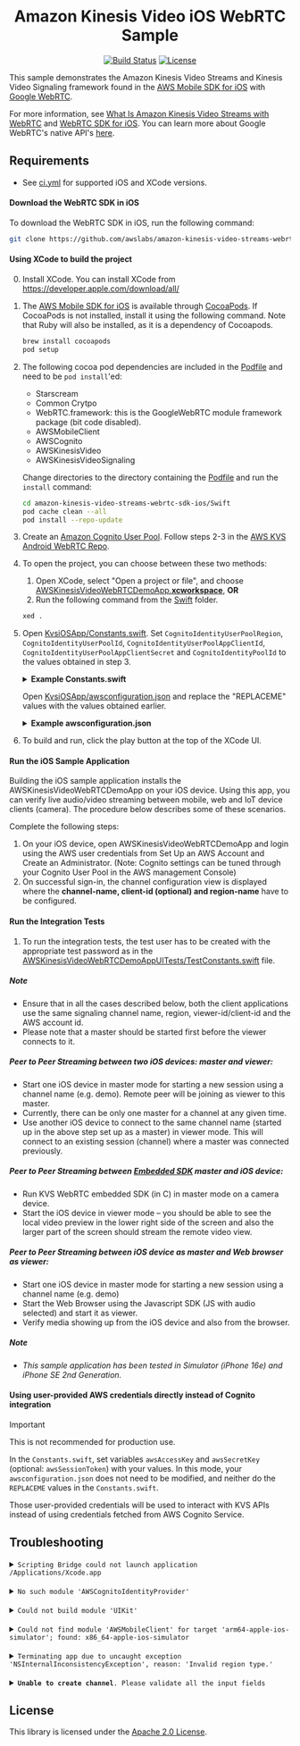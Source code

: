 <div align="center">

<h1>Amazon Kinesis Video iOS WebRTC Sample</h1>

[![Build Status](https://img.shields.io/github/actions/workflow/status/awslabs/amazon-kinesis-video-streams-webrtc-sdk-ios/ci.yml)](https://img.shields.io/github/actions/workflow/status/awslabs/amazon-kinesis-video-streams-webrtc-sdk-ios/ci.yml)
[![License](https://img.shields.io/badge/License-Apache_2.0-blue.svg)](https://opensource.org/licenses/Apache-2.0)

[//]: # (Todo: re-enable this once code cov is setup)
[//]: # (&#40;[![Coverage Status]&#40;https://codecov.io/gh/awslabs/amazon-kinesis-video-streams-webrtc-sdk-ios/branch/master/graph/badge.svg&#41;]&#40;https://codecov.io/gh/awslabs/amazon-kinesis-video-streams-webrtc-sdk-ios&#41;&#41;)

</div>

This sample demonstrates the Amazon Kinesis Video Streams and Kinesis Video Signaling framework found in the [AWS Mobile SDK for iOS](https://github.com/aws-amplify/aws-sdk-ios) with [Google WebRTC](https://webrtc.github.io/webrtc-org/native-code/ios/).

For more information, see [What Is Amazon Kinesis Video Streams with WebRTC](https://docs.aws.amazon.com/kinesisvideostreams-webrtc-dg/latest/devguide/what-is-kvswebrtc.html) and [WebRTC SDK for iOS](https://docs.aws.amazon.com/kinesisvideostreams-webrtc-dg/latest/devguide/kvswebrtc-sdk-ios.html). You can learn more about Google WebRTC's native API's [here](https://webrtc.github.io/webrtc-org/native-code/native-apis/).

## Requirements

* See [ci.yml](.github/workflows/ci.yml) for supported iOS and XCode versions.

#### Download the WebRTC SDK in iOS
To download the WebRTC SDK in iOS, run the following command:

```bash
git clone https://github.com/awslabs/amazon-kinesis-video-streams-webrtc-sdk-ios.git
```

#### Using XCode to build the project

0. Install XCode. You can install XCode from https://developer.apple.com/download/all/

1. The [AWS Mobile SDK for iOS](https://github.com/aws-amplify/aws-sdk-ios) is available through [CocoaPods](http://cocoapods.org). If CocoaPods is not installed, install it using the following command. Note that Ruby will also be installed, as it is a dependency of Cocoapods.
   ```bash
   brew install cocoapods
   pod setup
   ```

2. The following cocoa pod dependencies are included in the [Podfile](Swift/Podfile) and need to be `pod install`'ed:

   * Starscream
   * Common Crytpo
   * WebRTC.framework: this is the GoogleWebRTC module framework package (bit code disabled).
   * AWSMobileClient
   * AWSCognito
   * AWSKinesisVideo
   * AWSKinesisVideoSignaling

   Change directories to the directory containing the [Podfile](Swift/Podfile) and run the `install` command:
   ```bash
   cd amazon-kinesis-video-streams-webrtc-sdk-ios/Swift
   pod cache clean --all
   pod install --repo-update
   ```

3. Create an [Amazon Cognito User Pool](https://docs.aws.amazon.com/cognito/latest/developerguide/what-is-amazon-cognito.html). Follow steps 2-3 in the [AWS KVS Android WebRTC Repo](https://github.com/awslabs/amazon-kinesis-video-streams-webrtc-sdk-android).

4. To open the project, you can choose between these two methods:

   1. Open XCode, select "Open a project or file", and choose [AWSKinesisVideoWebRTCDemoApp.**xcworkspace**](Swift/AWSKinesisVideoWebRTCDemoApp.xcworkspace), **OR**
   2. Run the following command from the [Swift](Swift) folder.
    ```bash
    xed .
    ```

5. Open [KvsiOSApp/Constants.swift](Swift/KVSiOSApp/Constants.swift). Set `CognitoIdentityUserPoolRegion`, `CognitoIdentityUserPoolId`, `CognitoIdentityUserPoolAppClientId`, `CognitoIdentityUserPoolAppClientSecret` and `CognitoIdentityPoolId` to the values obtained in step 3.

   <details>
       <summary><strong>Example Constants.swift</strong></summary>

      ```swift
      let cognitoIdentityUserPoolRegion = AWSRegionType.USWest2
      let cognitoIdentityUserPoolId = "us-west-2_qRsTuVwXy"
      let cognitoIdentityUserPoolAppClientId = "0123456789abcdefghijklmnop"
      let cognitoIdentityUserPoolAppClientSecret = "abcdefghijklmnopqrstuvwxyz0123456789abcdefghijklmno"
      let cognitoIdentityPoolId = "us-west-2:01234567-89ab-cdef-0123-456789abcdef"
      ```

   </details>

   Open [KvsiOSApp/awsconfiguration.json](Swift/KVSiOSApp/awsconfiguration.json) and replace the "REPLACEME" values with the values obtained earlier.

   <details>
       <summary><strong>Example awsconfiguration.json</strong></summary>

   ```json
   {
     "Version": "1.0",
     "CredentialsProvider": {
       "CognitoIdentity": {
         "Default": {
           "PoolId": "us-west-2:01234567-89ab-cdef-0123-456789abcdef",
           "Region": "us-west-2"
         }
       }
     },
     "IdentityManager": {
       "Default": {}
     },
     "CognitoUserPool": {
       "Default": {
         "AppClientSecret": "abcdefghijklmnopqrstuvwxyz0123456789abcdefghijklmno",
         "AppClientId": "0123456789abcdefghijklmnop",
         "PoolId": "us-west-2_qRsTuVwXy",
         "Region": "us-west-2"
       }
     }
   }
   ```

   </details>

6. To build and run, click the play button at the top of the XCode UI.

#### Run the iOS Sample Application
Building the iOS sample application installs the AWSKinesisVideoWebRTCDemoApp on your iOS device. Using this app, you can verify live audio/video streaming between mobile, web and IoT device clients (camera). The procedure below describes some of these scenarios.

Complete the following steps:

1.    On your iOS device, open AWSKinesisVideoWebRTCDemoApp and login using the AWS user credentials from Set Up an AWS Account and Create an Administrator. (Note: Cognito settings can be tuned through your Cognito User Pool in the AWS management Console)
2.    On successful sign-in, the channel configuration view is displayed where the **channel-name, client-id (optional) and region-name** have to be configured.

#### Run the Integration Tests
1.   To run the integration tests, the test user has to be created with the appropriate test password as in the [AWSKinesisVideoWebRTCDemoAppUITests/TestConstants.swift](Swift/AWSKinesisVideoWebRTCDemoAppUITests/TestConstants.swift) file.


##### Note
*    Ensure that in all the cases described below, both the client applications use the same signaling channel name, region, viewer-id/client-id and the AWS account id.
*    Please note that a master should be started first before the viewer connects to it.

#####    Peer to Peer Streaming between two iOS devices: master and viewer:
*    Start one iOS device in master mode for starting a new session using a channel name (e.g. demo). Remote peer will be joining as viewer to this master.
*    Currently, there can be only one master for a channel at any given time.
*    Use another iOS device to connect to the same channel name (started up in the above step set up as a master) in viewer mode. This will connect to an existing session (channel) where a master was connected previously.

#####    Peer to Peer Streaming between [Embedded SDK](https://github.com/awslabs/amazon-kinesis-video-streams-webrtc-sdk-c) master and iOS device:
*    Run KVS WebRTC embedded SDK (in C) in master mode on a camera device.
*    Start the iOS device in viewer mode – you should be able to see the local video preview in the lower right side of the screen and also the larger part of the screen should stream the remote video view.

#####    Peer to Peer Streaming between iOS device as master and Web browser as viewer:
*    Start one iOS device in master mode for starting a new session using a channel name (e.g. demo)
*    Start the Web Browser using the Javascript SDK (JS with audio selected) and start it as viewer.
*    Verify media showing up from the iOS device and also from the browser.

##### Note

* _This sample application has been tested in Simulator (iPhone 16e) and iPhone SE 2nd Generation._


#### Using user-provided AWS credentials directly instead of Cognito integration

> [!IMPORTANT]
> This is not recommended for production use.

In the `Constants.swift`, set variables `awsAccessKey` and `awsSecretKey` (optional: `awsSessionToken`) with your values.
In this mode, your `awsconfiguration.json` does not need to be modified, and neither do the `REPLACEME` values
in the `Constants.swift`.

Those user-provided credentials will be used to interact with KVS APIs instead of using credentials fetched from AWS Cognito Service.

## Troubleshooting

<details>
  <summary><code>Scripting Bridge could not launch application /Applications/Xcode.app</code></summary>

Check that `XCode.app` is in your `Applications` folder.

</details>

<br>

<details>
  <summary><code>No such module 'AWSCognitoIdentityProvider'</code></summary>

Open the project by selecting the `.xcworkspace` file or using the `xed .` command, not the `.xcodeproj` file.

</details>

<br>

<details>
  <summary><code>Could not build module 'UIKit'</code></summary>

Try reinstalling XCode, restarting your MAC, and reinstalling the Pods. Run the following commands from the same directory containing the [Podfile](Swift).

   ```
   rm -rf ~/Library/Caches/CocoaPods
   rm -rf Pods
   rm -rf ~/Library/Developer/Xcode/DerivedData
   pod deintegrate
   rm -f Podfile.lock
   pod setup
   pod install --repo-update
   ```

Then, run a clean build in XCode by going to `Product > Clean Build Folder` (or using ⌘+⇧+K) before clicking the play button.

</details>

<br>

<details>
  <summary><code>Could not find module 'AWSMobileClient' for target 'arm64-apple-ios-simulator'; found: x86_64-apple-ios-simulator</code></summary>

Open Build settings.
* In XCode, switch to the file viewer, scroll down and double-click on the Pods with the XCode symbol next to it. At the top, switch the tab to `Build settings`, and check that `All` and `Combined` are selected.

In the `Architectures > Architectures` setting, add `x86_64`.

Alternatively, you can try enabling Rosetta: `Finder > Applications > XCode > Get Info > ✓ Enable Rosetta`

</details>

<br>

<details>
  <summary><code>Terminating app due to uncaught exception 'NSInternalInconsistencyException', reason: 'Invalid region type.'</code></summary>

Double check that [Constants.swift](Swift/KVSiOSApp/Constants.swift) contains a valid region. See [AWSRegionType](https://aws-amplify.github.io/aws-sdk-ios/docs/reference/AWSCore/Enums/AWSRegionType.html) for more info.

</details>

<br>

<details>
  <summary><code><strong>Unable to create channel</strong>. Please validate all the input fields</code></summary>

Check that the values in `Constants.swift` and  `awsconfiguration.json` are set correctly. See the examples above to ensure your values match the same format.
Additionally, check that the IAM role has the appropriate `kinesisvideo` permissions.

</details>

## License
This library is licensed under the [Apache 2.0 License](https://github.com/awslabs/amazon-kinesis-video-streams-webrtc-sdk-ios/blob/master/LICENSE).
